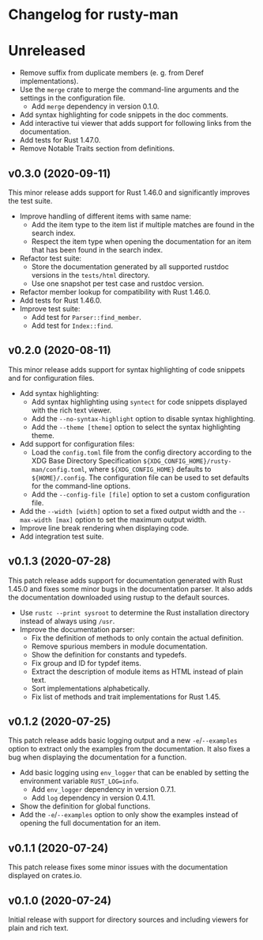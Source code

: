 <!---
SPDX-FileCopyrightText: 2020 Robin Krahl <robin.krahl@ireas.org>
SPDX-License-Identifier: MIT
-->

# Changelog for rusty-man

# Unreleased

- Remove suffix from duplicate members (e. g. from Deref implementations).
- Use the `merge` crate to merge the command-line arguments and the settings in
  the configuration file.
  - Add `merge` dependency in version 0.1.0.
- Add syntax highlighting for code snippets in the doc comments.
- Add interactive tui viewer that adds support for following links from the
  documentation.
- Add tests for Rust 1.47.0.
- Remove Notable Traits section from definitions.

## v0.3.0 (2020-09-11)

This minor release adds support for Rust 1.46.0 and significantly improves the
test suite.

- Improve handling of different items with same name:
  - Add the item type to the item list if multiple matches are found in the
    search index.
  - Respect the item type when opening the documentation for an item that has
    been found in the search index.
- Refactor test suite:
  - Store the documentation generated by all supported rustdoc versions in the
    `tests/html` directory.
  - Use one snapshot per test case and rustdoc version.
- Refactor member lookup for compatibility with Rust 1.46.0.
- Add tests for Rust 1.46.0.
- Improve test suite:
  - Add test for `Parser::find_member`.
  - Add test for `Index::find`.

## v0.2.0 (2020-08-11)

This minor release adds support for syntax highlighting of code snippets and
for configuration files.

- Add syntax highlighting:
  - Add syntax highlighting using `syntect` for code snippets displayed with
    the rich text viewer.
  - Add the `--no-syntax-highlight` option to disable syntax highlighting.
  - Add the `--theme [theme]` option to select the syntax highlighting theme.
- Add support for configuration files:
  - Load the `config.toml` file from the config directory according to the XDG
    Base Directory Specification `${XDG_CONFIG_HOME}/rusty-man/config.toml`,
    where `${XDG_CONFIG_HOME}` defaults to `${HOME}/.config`.  The
    configuration file can be used to set defaults for the command-line
    options.
  - Add the `--config-file [file]` option to set a custom configuration file.
- Add the `--width [width]` option to set a fixed output width and the
  `--max-width [max]` option to set the maximum output width.
- Improve line break rendering when displaying code.
- Add integration test suite.

## v0.1.3 (2020-07-28)

This patch release adds support for documentation generated with Rust 1.45.0
and fixes some minor bugs in the documentation parser.  It also adds the
documentation downloaded using rustup to the default sources.

- Use `rustc --print sysroot` to determine the Rust installation directory
  instead of always using `/usr`.
- Improve the documentation parser:
  - Fix the definition of methods to only contain the actual definition.
  - Remove spurious members in module documentation.
  - Show the definition for constants and typedefs.
  - Fix group and ID for typdef items.
  - Extract the description of module items as HTML instead of plain text.
  - Sort implementations alphabetically.
  - Fix list of methods and trait implementations for Rust 1.45.

## v0.1.2 (2020-07-25)

This patch release adds basic logging output and a new `-e`/`--examples` option
to extract only the examples from the documentation.  It also fixes a bug when
displaying the documentation for a function.

- Add basic logging using `env_logger` that can be enabled by setting the
  environment variable `RUST_LOG=info`.
  - Add `env_logger` dependency in version 0.7.1.
  - Add `log` dependency in version 0.4.11.
- Show the definition for global functions.
- Add the `-e`/`--examples` option to only show the examples instead of opening
  the full documentation for an item.

## v0.1.1 (2020-07-24)

This patch release fixes some minor issues with the documentation displayed on
crates.io.

## v0.1.0 (2020-07-24)

Initial release with support for directory sources and including viewers for
plain and rich text.
